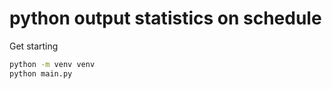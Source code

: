 # python output statistics on schedule

Get starting
```bash
python -m venv venv
python main.py
```
